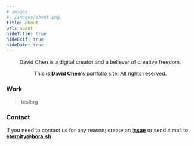 ```yaml
---
# images:
#- /images/about.png
title: about
url: about
hideTitle: true
hideExif: true
hideDate: true
---
```


<div align="center">
	<p>
        David Chen is a digital creator and a believer of creative freedom.
	</p>
	<p>
		This is <strong>David Chen</strong>'s portfolio site. All rights reserved.
	</p>
</div>

### Work

> testing

### Contact

If you need to contact us for any reason; create an [**issue**](https://github.com/boratanrikulu/eternity/issues/new) or send a mail to [**eternity@bora.sh**](mailto:eternity@bora.sh).

